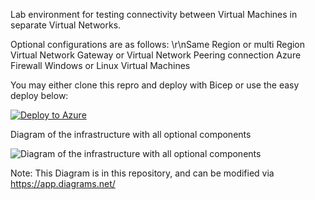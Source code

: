 Lab environment for testing connectivity between Virtual Machines in separate Virtual Networks.

Optional configurations are as follows:
\r\nSame Region or multi Region
Virtual Network Gateway or Virtual Network Peering connection
Azure Firewall
Windows or Linux Virtual Machines


You may either clone this repro and deploy with Bicep or use the easy deploy below:


[![Deploy to Azure](https://aka.ms/deploytoazurebutton)](https://portal.azure.com/#create/Microsoft.Template/uri/https%3A%2F%2Fraw.githubusercontent.com%2Fjimgodden%2FAzure_Networking_Labs%2Fmain%2FAzure_VM_to_VM_Sandbox%2Fsrc%2Fmain.json)


Diagram of the infrastructure with all optional components

![Diagram of the infrastructure with all optional components](diagram.drawio.png)

Note: This Diagram is in this repository, and can be modified via https://app.diagrams.net/




















